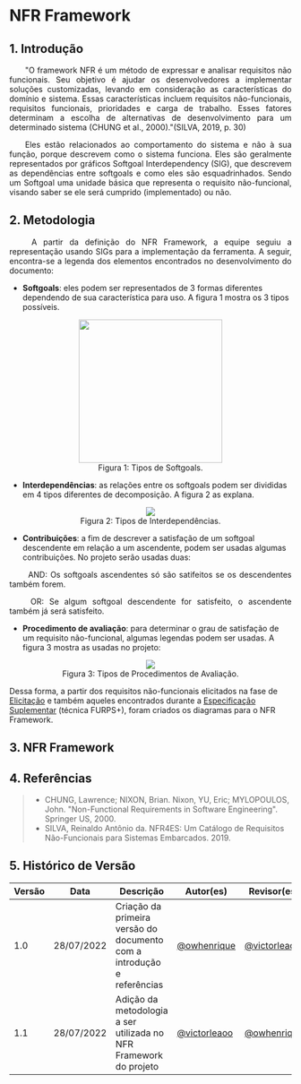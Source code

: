 # NFR Framework

## 1. Introdução
<p align="justify">&emsp;&emsp;"O framework NFR é um método de expressar e analisar requisitos não funcionais. Seu objetivo é ajudar os desenvolvedores a implementar soluções customizadas, levando em consideração as características do domínio e sistema. Essas características incluem requisitos não-funcionais, requisitos funcionais, prioridades e carga de trabalho. Esses fatores determinam a escolha de alternativas de desenvolvimento para um determinado sistema (CHUNG et al., 2000)."(SILVA, 2019, p. 30)</p>

<p align="justify">&emsp;&emsp;Eles estão relacionados ao comportamento do sistema e não à sua função, porque descrevem como o sistema funciona. Eles são geralmente representados por gráficos Softgoal Interdependency (SIG), que descrevem as dependências entre softgoals e como eles são esquadrinhados. Sendo um Softgoal uma unidade básica que representa o requisito não-funcional, visando saber se ele será cumprido (implementado) ou não.</p>

## 2. Metodologia 
<p align="justify">&emsp;&emsp; A partir da definição do NFR Framework, a equipe seguiu a representação usando SIGs para a implementação da ferramenta. A seguir, encontra-se a legenda dos elementos encontrados no desenvolvimento do documento:</p>

- **Softgoals**: eles podem ser representados de 3 formas diferentes dependendo de sua característica para uso. A figura 1 mostra os 3 tipos possíveis.

<center>

<img src="https://raw.githubusercontent.com/Requisitos-de-Software/2022.1-Grupo-03/main/docs/media/nfr/tipos-soft.png" width="256" height="256"/>

<figcaption>Figura 1: Tipos de Softgoals.</figcaption>

</center>

- **Interdependências**: as relações entre os softgoals podem ser divididas em 4 tipos diferentes de decomposição. A figura 2 as explana.

<center>

<img src="https://raw.githubusercontent.com/Requisitos-de-Software/2022.1-Grupo-03/main/docs/media/nfr/tipos-inter.png"/>

<figcaption>Figura 2: Tipos de Interdependências.</figcaption>

</center>

- **Contribuições**: a fim de descrever a satisfação de um softgoal descendente em relação a um ascendente, podem ser usadas algumas contribuições. No projeto serão usadas duas:

<p align="justify">&emsp;&emsp; AND: Os softgoals ascendentes só são satifeitos se os descendentes também forem.</p>
<p align="justify">&emsp;&emsp; OR: Se algum softgoal descendente for satisfeito, o ascendente também já será satisfeito.</p>

- **Procedimento de avaliação**: para determinar o grau de satisfação de um requisito não-funcional, algumas legendas podem ser usadas. A figura 3 mostra as usadas no projeto:

<center>

<img src="https://raw.githubusercontent.com/Requisitos-de-Software/2022.1-Grupo-03/main/docs/media/nfr/tipos-prod.png"/>

<figcaption>Figura 3: Tipos de Procedimentos de Avaliação.</figcaption>

</center>

Dessa forma, a partir dos requisitos não-funcionais elicitados na fase de [Elicitação](https://requisitos-de-software.github.io/2022.1-Youtube/elicitacao/resultado/) e também aqueles encontrados durante a [Especificação Suplementar](https://requisitos-de-software.github.io/2022.1-Youtube/modelagem/espsup/) (técnica FURPS+), foram criados os diagramas para o NFR Framework.

## 3. NFR Framework

## 4. Referências
> - CHUNG, Lawrence; NIXON, Brian. Nixon, YU, Eric; MYLOPOULOS, John. "Non-Functional Requirements in Software Engineering". Springer US, 2000.
> - SILVA, Reinaldo Antônio da. NFR4ES: Um Catálogo de Requisitos Não-Funcionais para Sistemas Embarcados. 2019.

## 5. Histórico de Versão
| Versão | Data | Descrição | Autor(es) | Revisor(es) |
| ------ | ---- | --------- | --------- | ----------- |
| 1.0    | 28/07/2022 | Criação da primeira versão do documento com a introdução e referências | <a href="https://github.com/owhenrique" target="_blank">@owhenrique</a> | <a href="https://github.com/victorleaoo" target="_blank">@victorleaoo</a> |
| 1.1    | 28/07/2022 | Adição da metodologia a ser utilizada no NFR Framework do projeto | <a href="https://github.com/victorleaoo" target="_blank">@victorleaoo</a> | <a href="https://github.com/owhenrique" target="_blank">@owhenrique</a> |